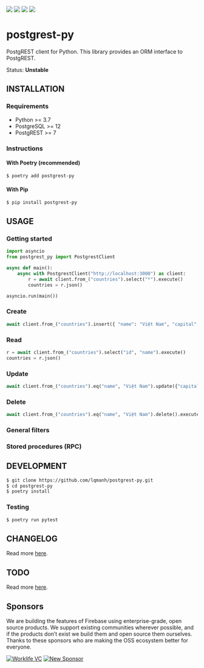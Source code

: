 [![](https://img.shields.io/github/license/lqmanh/postgrest-py)](https://github.com/lqmanh/postgrest-py)
[![](https://img.shields.io/pypi/pyversions/postgrest-py)](https://pypi.org/project/postgrest-py)
[![](https://img.shields.io/pypi/v/postgrest-py)](https://pypi.org/project/postgrest-py)
[![](https://img.shields.io/travis/lqmanh/postgrest-py)](https://travis-ci.com/lqmanh/postgrest-py)

# postgrest-py

PostgREST client for Python. This library provides an ORM interface to PostgREST.

Status: **Unstable**

## INSTALLATION

### Requirements

- Python >= 3.7
- PostgreSQL >= 12
- PostgREST >= 7

### Instructions

#### With Poetry (recommended)

```sh
$ poetry add postgrest-py
```

#### With Pip

```sh
$ pip install postgrest-py
```

## USAGE

### Getting started

```py
import asyncio
from postgrest_py import PostgrestClient

async def main():
    async with PostgrestClient("http://localhost:3000") as client:
        r = await client.from_("countries").select("*").execute()
        countries = r.json()

asyncio.run(main())
```

### Create

```py
await client.from_("countries").insert({ "name": "Việt Nam", "capital": "Hà Nội" }).execute()
```

### Read

```py
r = await client.from_("countries").select("id", "name").execute()
countries = r.json()
```

### Update

```py
await client.from_("countries").eq("name", "Việt Nam").update({"capital": "Hà Nội"}).execute()
```

### Delete

```py
await client.from_("countries").eq("name", "Việt Nam").delete().execute()
```

### General filters

### Stored procedures (RPC)

## DEVELOPMENT

```sh
$ git clone https://github.com/lqmanh/postgrest-py.git
$ cd postgrest-py
$ poetry install
```

### Testing

```sh
$ poetry run pytest
```

## CHANGELOG

Read more [here](https://github.com/lqmanh/postgrest-py/blob/master/CHANGELOG.md).

## TODO

Read more [here](https://github.com/lqmanh/postgrest-py/blob/master/TODO.md).


## Sponsors

We are building the features of Firebase using enterprise-grade, open source products. We support existing communities wherever possible, and if the products don’t exist we build them and open source them ourselves. Thanks to these sponsors who are making the OSS ecosystem better for everyone.

[![Worklife VC](https://user-images.githubusercontent.com/10214025/90451355-34d71200-e11e-11ea-81f9-1592fd1e9146.png)](https://www.worklife.vc)
[![New Sponsor](https://user-images.githubusercontent.com/10214025/90518111-e74bbb00-e198-11ea-8f88-c9e3c1aa4b5b.png)](https://github.com/sponsors/supabase)
